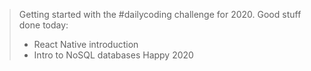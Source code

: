 > Getting started with the #dailycoding challenge for 2020.
> Good stuff done today:
> * React Native introduction
> * Intro to NoSQL databases
> Happy 2020  
